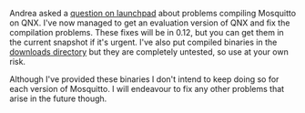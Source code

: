 <!--
.. title: Mosquitto on QNX
.. slug: mosquitto-on-qnx
.. date: 2011-07-08 21:20:54
.. tags: Packaging
.. category:
.. link:
.. description:
.. type: text
-->

Andrea asked a [question on launchpad] about problems compiling Mosquitto on
QNX. I've now managed to get an evaluation version of QNX and fix the
compilation problems. These fixes will be in 0.12, but you can get them in the
current snapshot if it's urgent. I've also put compiled binaries in the
[downloads directory] but they are completely untested, so use at your own
risk.

Although I've provided these binaries I don't intend to keep doing so for each
version of Mosquitto. I will endeavour to fix any other problems that arise in
the future though.

[question on launchpad]: https://answers.launchpad.net/mosquitto/+question/164154

[downloads directory]: http://mosquitto.org/files/binary/qnx/
